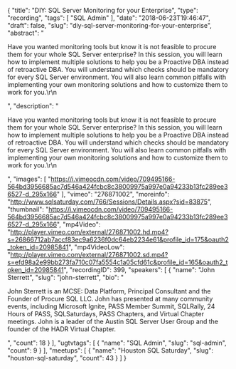 {
  "title": "DIY: SQL Server Monitoring for your Enterprise",
  "type": "recording",
  "tags": [
    "SQL Admin"
  ],
  "date": "2018-06-23T19:46:47",
  "draft": false,
  "slug": "diy-sql-server-monitoring-for-your-enterprise",
  "abstract": "<p>Have you wanted monitoring tools but know it is not feasible to procure them for your whole SQL Server enterprise?  In this session, you will learn how to implement multiple solutions to help you be a Proactive DBA instead of retroactive DBA. You will understand which checks should be mandatory for every SQL Server environment.  You will also learn common pitfalls with implementing your own monitoring solutions and how to customize them to work for you.\r\n</p>",
  "description": "<p>Have you wanted monitoring tools but know it is not feasible to procure them for your whole SQL Server enterprise?  In this session, you will learn how to implement multiple solutions to help you be a Proactive DBA instead of retroactive DBA. You will understand which checks should be mandatory for every SQL Server environment.  You will also learn common pitfalls with implementing your own monitoring solutions and how to customize them to work for you.\r\n</p>",
  "images": [
    "https://i.vimeocdn.com/video/709495166-564bd3956685ac7d546a424fcbc8c38009975a997e0a94233b13fc289ee36527-d_295x166"
  ],
  "vimeo": "276871002",
  "moreinfo": "http://www.sqlsaturday.com/766/Sessions/Details.aspx?sid=83875",
  "thumbnail": "https://i.vimeocdn.com/video/709495166-564bd3956685ac7d546a424fcbc8c38009975a997e0a94233b13fc289ee36527-d_295x166",
  "mp4Video": "http://player.vimeo.com/external/276871002.hd.mp4?s=26866712ab7accf83ec9a6236f0dc64eb2234e61&profile_id=175&oauth2_token_id=20985841",
  "mp4VideoLow": "http://player.vimeo.com/external/276871002.sd.mp4?s=efd98a2e99bb273fa710c07fa5554c1a05cfd61c&profile_id=165&oauth2_token_id=20985841",
  "recordingID": 399,
  "speakers": [
    {
      "name": "John Sterrett",
      "slug": "john-sterrett",
      "bio": "<p>John Sterrett is an MCSE: Data Platform, Principal Consultant and the Founder of Procure SQL LLC.  John has presented at many community events, including Microsoft Ignite, PASS Member Summit, SQLRally, 24 Hours of PASS, SQLSaturdays, PASS Chapters, and Virtual Chapter meetings. John is a leader of the Austin SQL Server User Group and the founder of the HADR Virtual Chapter.</p>",
      "count": 18
    }
  ],
  "ugtvtags": [
    {
      "name": "SQL Admin",
      "slug": "sql-admin",
      "count": 9
    }
  ],
  "meetups": [
    {
      "name": "Houston SQL Saturday",
      "slug": "houston-sql-saturday",
      "count": 43
    }
  ]
}